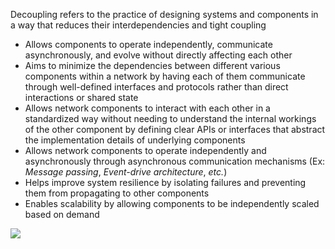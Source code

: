 Decoupling refers to the practice of designing systems and components in a way that reduces their interdependencies and tight coupling

* Allows components to operate independently, communicate asynchronously, and evolve without directly affecting each other
* Aims to minimize the dependencies between different various components within a network by having each of them communicate through well-defined interfaces and protocols rather than direct interactions or shared state
* Allows network components to interact with each other in a standardized way without needing to understand the internal workings of the other component by defining clear APIs or interfaces that abstract the implementation details of underlying components
* Allows network components to operate independently and asynchronously through asynchronous communication mechanisms (Ex: *Message passing*, *Event-drive architecture*, *etc.*)
* Helps improve system resilience by isolating failures and preventing them from propagating to other components
* Enables scalability by allowing components to be independently scaled based on demand

![](https://github.com/JonmarCorpuz/SecondBrain/blob/main/Assets/Whitespace.png)
